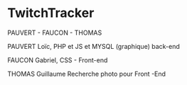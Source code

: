 # TwitchTracker
PAUVERT - FAUCON - THOMAS

PAUVERT Loïc, 
PHP et JS et MYSQL (graphique)
back-end

FAUCON Gabriel, 
CSS - Front-end

THOMAS Guillaume
Recherche photo pour Front -End
